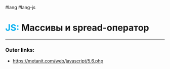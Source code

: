 #lang #lang-js
# <font color="#00b0f0">JS:</font> Массивы и spread-оператор
---
### Outer links:
- https://metanit.com/web/javascript/5.6.php